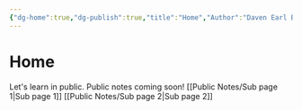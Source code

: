 ```yaml
---
{"dg-home":true,"dg-publish":true,"title":"Home","Author":"Daven Earl Bellen","Date":"2025-05-05","permalink":"/public-notes/home/","tags":["gardenEntry"],"dgPassFrontmatter":true,"noteIcon":"","created":"2025-05-05T13:59:18.505+08:00","updated":"2025-05-05T19:49:45.425+08:00"}
---
```


# Home

Let's learn in public. Public notes coming soon!
[[Public Notes/Sub page 1\|Sub page 1]]
[[Public Notes/Sub page 2\|Sub page 2]]

